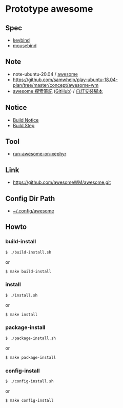 
# Prototype awesome


## Spec

* [keybind](config/awesome/start/spec-keybind.md)
* [mousebind](config/awesome/start/spec-mousebind.md)

## Note

* note-ubuntu-20.04 / [awesome](https://samwhelp.github.io/note-ubuntu-20.04/read/subject/awesome/)
* https://github.com/samwhelp/play-ubuntu-18.04-plan/tree/master/concept/awesome-wm
* [awesome 探索筆記](https://samwhelp.github.io/note-about-awesome-wm/) ([GitHub](https://github.com/samwhelp/note-about-awesome-wm)) / [自訂安裝腳本](https://samwhelp.github.io/note-about-awesome-wm/read/install/install-script.html)


## Notice

* [Build Notice](Notice.md)
* [Build Step](config/awesome/start#prepare)

## Tool

* [run-awesome-on-xephyr](../../tool/xephyr/develop-tool/run-awesome-on-xephyr/)


## Link

* https://github.com/awesomeWM/awesome.git



## Config Dir Path

* [~/.config/awesome](config/awesome/start)



## Howto

### build-install

``` sh
$ ./build-install.sh
```

or

``` sh
$ make build-install
```

### install

``` sh
$ ./install.sh
```

or

``` sh
$ make install
```


### package-install

``` sh
$ ./package-install.sh
```

or

``` sh
$ make package-install
```


### config-install

``` sh
$ ./config-install.sh
```

or

``` sh
$ make config-install
```
